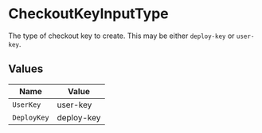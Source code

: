 # CheckoutKeyInputType

The type of checkout key to create. This may be either `deploy-key` or `user-key`.


## Values

| Name        | Value       |
| ----------- | ----------- |
| `UserKey`   | user-key    |
| `DeployKey` | deploy-key  |